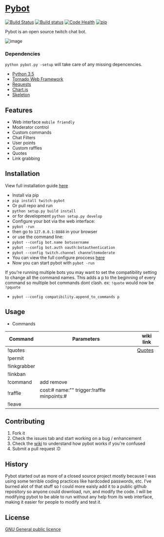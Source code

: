 # [Pybot](http://pybot.ca)
[![Build Status](https://travis-ci.org/isivisi/pybot.svg?branch=master)](https://travis-ci.org/isivisi/pybot)
[![Build status](https://ci.appveyor.com/api/projects/status/e4ibsuh5m2behfx5/branch/master?svg=true)](https://ci.appveyor.com/project/isivisi/pybot/branch/master)
[![Code Health](https://landscape.io/github/isivisi/pybot/master/landscape.svg?style=flat)](https://landscape.io/github/isivisi/pybot/master)
[![pip](https://img.shields.io/pypi/v/Twitch_Pybot.svg)](https://pypi.python.org/pypi/Twitch-Pybot)

Pybot is an open source twitch chat bot.

![image](http://i.imgur.com/KK87zjt.png "Pybot settings")

### Dependencies
`python pybot.py -setup` will take care of any missing depencencies.

- [Python 3.5](https://www.python.org/downloads/release/python-351/)
- [Tornado Web Framework](https://github.com/tornadoweb/tornado)
- [Requests](https://github.com/kennethreitz/requests)
- [Chart.js](https://github.com/nnnick/Chart.js/)
- [Skeleton](https://github.com/dhg/Skeleton)

## Features

- Web interface `mobile friendly`
- Moderator control
- Custom commands
- Chat Filters
- User points
- Custom raffles
- Quotes
- Link grabbing

## Installation
View full installation guide [here](https://github.com/isivisi/pybot/wiki/Installation-guide-(windows))

- Install via pip 
 - `pip install twitch-pybot`
- Or pull repo and run
 - `python setup.py build install` 
 - or for development `python setup.py develop`
- Configure your bot via the web interface:
 - `pybot -run`
 - then go to `127.0.0.1:8888` in your browser
- or use the command line:
 - `pybot --config bot.name botusername`
 - `pybot --config bot.auth oauth:botauthentication`
 - `pybot --config twitch.channel channeltomoderate`
- You can view the full configure proccess [here](https://github.com/isivisi/pybot/wiki/Config)
- Now you can start pybot with `pybot -run`

If you're running multiple bots you may want to set the compatibility setting to change all the command names. This adds a p to the beginning of every command so multiple bot commands dont clash. ex: `!quote` would now be `!pquote`
- `pybot --config compatibility.append_to_commands p` 

## Usage

 - Commands

|Command|Parameters|wiki link
|---------|-------------------|----------|
!quotes ||[Quotes](https://github.com/isivisi/pybot/wiki/quote)
!permit |
!linkgrabber |
!linkban |
!command | add remove
!raffle | cost:#  name:""  trigger:!raffle  minpoints:#
!leave |

## Contributing

1. Fork it
2. Check the issues tab and start working on a bug / enhancement
3. Check the [wiki](https://github.com/isivisi/pybot/wiki) to understand how pybot works if you're confused
5. Submit a pull request :D

## History

Pybot started out as more of a closed source project mostly because I was using some terrible coding practices like hardcoded passwords, etc. I've burned alot of that stuff so I could more eaisly add it to a public github repository so anyone could download, run, and modify the code. I will be modifying pybot to be able to run without any help from its web interface, making it easier for people to modify and test it.

## License

[GNU General public licence](https://github.com/isivisi/pybot/blob/master/LICENSE)
